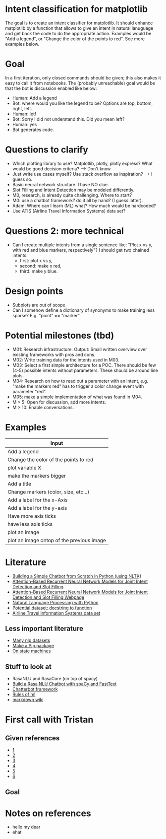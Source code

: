 # Intent classification for matplotlib
The goal is to create an intent classifier for matplotlib. It should enhance matplotlib by a function that allows to give an intent in natural lanuguage and get back the code to do the appropriate action. Examples would be "Add a legend", or "Change the color of the points to red". See more examples below.

# Goal
In a first iteration, only closed commands should be given; this also makes it easy to call it from notebooks. The (probably unreachable) goal would be that the bot is discussion enabled like below: 
- Human: Add a legend
- Bot: where would you like the legend to be? Options are top, bottom, right, left.
- Human: letf
- Bot: Sorry I did not understand this. Did you mean left?
- Human: yes
- Bot generates code.

# Questions to clarify
- Which plotting library to use? Matplotlib, plotly, plotly express? What would be good decision criteria? --> Don't know
- Just write use cases myself? Use stack overflow as inspiration? --> I guess so. 
- Basic neural network structure. I have NO clue.
- Slot Filling and Intent Detection may be modeled differently.
- M0, research, is already quite challenging. Where to start?
- M0: use a chatbot framework? do it all by hand? (I guess latter).
- Adam: Where can I learn (ML) what? How much would be hardcoded?
- Use ATIS (Airline Travel Information Systems) data set?

# Questions 2: more technical
- Can I create multiple intents from a single sentence like: "Plot x vs y, with red and blue markers, respectively"? I should get two chained intents:
    - first: plot x vs y,
    - second: make x red,
    - third: make y blue.

# Design points
- Subplots are out of scope
- Can I somehow define a dictionary of synonyms to make training less sparse? E.g. "point" == "marker".

# Potential milestones (tbd)
- M01: Research infrastructure. Output: Small written overview over existing frameworks with pros and cons.
- M02: Write training data for the intents used in M03.
- M03: Select a first simple architecture for a POC. There should be few (4-5) possible intents without parameters. These should be around line plots.
- M04: Research on how to read out a parameter with an intent, e.g. "make the markers red" has to trigger a color change event with parameter "red".
- M05: make a simple implementation of what was found in M04.
- M > 5: Open for discussion, add more intents.
- M > 10: Enable conversations.

# Examples
| Input |
|-------|
|Add a legend|
|Change the color of the points to red|
|plot variable X|
|make the markers bigger|
|Add a title|
|Change markers (color, size, etc...)|
|Add a label for the x-Axis|
|Add a label for the y-axis|
|Have more axis ticks|
|have less axis ticks|
|plot an image|
|plot an image ontop of the previous image|

# Literature
- [Building a Simple Chatbot from Scratch in Python (using NLTK)](https://medium.com/analytics-vidhya/building-a-simple-chatbot-in-python-using-nltk-7c8c8215ac6e)
- [Attention-Based Recurrent Neural Network Models for Joint Intent Detection and Slot Filling](papers/1609.01454v1.pdf)
- [Attention-Based Recurrent Neural Network Models for Joint Intent Detection and Slot Filling Webpage](https://paperswithcode.com/paper/attention-based-recurrent-neural-network)
- [Natural Language Processing with Python](http://www.nltk.org/book/)
- [Potential dataset: docstring to function](https://github.com/github/CodeSearchNet)
- [Airline Travel Information Systems data set](https://github.com/howl-anderson/ATIS_dataset)

## Less important literature
- [Many nlp datasets](https://github.com/niderhoff/nlp-datasets)
- [Make a Pip package](https://dzone.com/articles/executable-package-pip-install)
- [On state machines](https://www.smashingmagazine.com/2018/01/rise-state-machines/)

## Stuff to look at
- RasaNLU and RasaCore (on top of spacy)
- [Build a Rasa NLU Chatbot with spaCy and FastText](https://medium.com/strai/build-a-rasa-nlu-chatbot-with-spacy-with-fasttext-240e192082bd)
- [Chatterbot framework](https://spacy.io/universe/project/Chatterbot)
- [Rules of ml](https://developers.google.com/machine-learning/guides/rules-of-ml)
- [markdown wiki](http://dynalon.github.io/mdwiki/#!index.md)

# First call with Tristan

## Given references
- [1](https://ai-guru.de/chatbots-auf-hindi/)
- [2](https://github.com/AI-Guru/stateful-conversational-agent)
- [3](https://github.com/zalandoresearch/flair)
- [4](https://github.com/zalandoresearch/flair/blob/master/resources/docs/TUTORIAL_5_DOCUMENT_EMBEDDINGS.md)
- [5](https://ai-guru.de/deep-learning-and-psychology-character-typing-reddit-bert-and-fast-ai/)
- [6](https://stackabuse.com/python-for-nlp-creating-a-rule-based-chatbot/)

## Goal

# Notes on references
- hello
  my dear
- ehat 
















